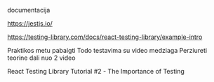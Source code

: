 documentacija

https://jestjs.io/

https://testing-library.com/docs/react-testing-library/example-intro

Praktikos metu pabaigti Todo testavima su video medziaga
Perziureti teorine dali nuo 2 video

React Testing Library Tutorial #2 - The Importance of Testing
